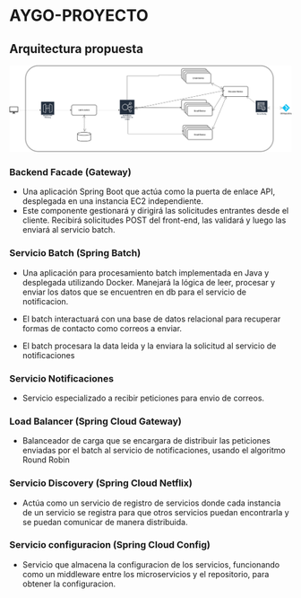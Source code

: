 # AYGO-PROYECTO

## Arquitectura propuesta 

![alt text](docs/images/02-componentes.drawio.png)


### Backend Facade (Gateway)
- Una aplicación Spring Boot que actúa como la puerta de enlace API, desplegada en una instancia EC2 independiente.
- Este componente gestionará y dirigirá las solicitudes entrantes desde el cliente. Recibirá solicitudes POST del front-end, las validará y luego las enviará al servicio batch.

### Servicio Batch (Spring Batch)
- Una aplicación para procesamiento batch implementada en Java y desplegada utilizando Docker. Manejará la lógica de leer, procesar y enviar los datos que se encuentren en db para el servicio de notificacion.

- El batch  interactuará con una base de datos relacional para recuperar formas de contacto como correos a enviar.
- El batch procesara la data leida y la enviara la solicitud al servicio de notificaciones

### Servicio Notificaciones 
- Servicio especializado a recibir peticiones para envio de correos.

### Load Balancer (Spring Cloud Gateway)
- Balanceador de carga que se encargara de distribuir las peticiones enviadas por el batch al servicio de notificaciones, usando el algoritmo Round Robin

### Servicio Discovery (Spring Cloud Netflix)

- Actúa como un servicio de registro de servicios donde cada instancia de un servicio se registra para que otros servicios puedan encontrarla y se puedan comunicar de manera distribuida.


### Servicio configuracion (Spring Cloud Config)

- Servicio que almacena la configuracion de los servicios, funcionando como un middleware entre los microservicios y el repositorio, para obtener la configuracion.